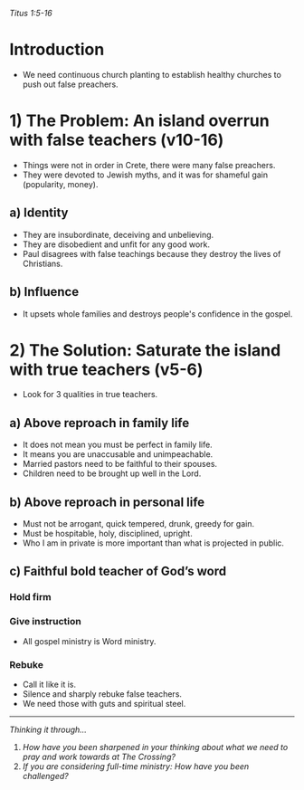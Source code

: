*Titus 1:5-16*
# Introduction
- We need continuous church planting to establish healthy churches to push out false preachers.

# 1) The Problem: An island overrun with false teachers (v10-16)
- Things were not in order in Crete, there were many false preachers.
- They were devoted to Jewish myths, and it was for shameful gain (popularity, money).
## a) Identity
- They are insubordinate, deceiving and unbelieving.
- They are disobedient and unfit for any good work.
- Paul disagrees with false teachings because they destroy the lives of Christians.
## b) Influence
- It upsets whole families and destroys people's confidence in the gospel.

# 2) The Solution: Saturate the island with true teachers (v5-6)
- Look for 3 qualities in true teachers.
## a) Above reproach in family life
- It does not mean you must be perfect in family life. 
- It means you are unaccusable and unimpeachable.
- Married pastors need to be faithful to their spouses.
- Children need to be brought up well in the Lord.
## b) Above reproach in personal life
- Must not be arrogant, quick tempered, drunk, greedy for gain.
- Must be hospitable, holy, disciplined, upright.
- Who I am in private is more important than what is projected in public.
## c) Faithful bold teacher of God’s word

### Hold firm

### Give instruction
- All gospel ministry is Word ministry.
### Rebuke
- Call it like it is.
- Silence and sharply rebuke false teachers.
- We need those with guts and spiritual steel.
----
*Thinking it through…*
1) *How have you been sharpened in your thinking about what we need to pray and work towards at The Crossing?*
2) *If you are considering full-time ministry: How have you been challenged?*